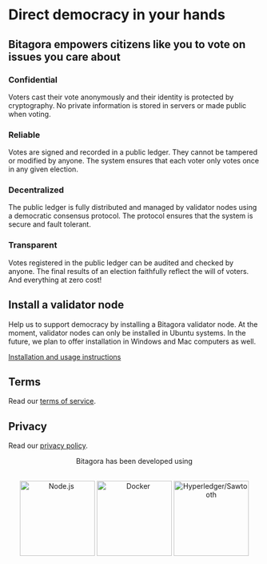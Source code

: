 # Direct democracy in your hands

## Bitagora empowers citizens like you to vote on issues you care about
### Confidential
Voters cast their vote anonymously and their identity is protected by cryptography. No private information is stored in servers or made public when voting.

### Reliable
Votes are signed and recorded in a public ledger. They cannot be tampered or modified by anyone. The system ensures that each voter only votes once in any given election.

### Decentralized
The public ledger is fully distributed and managed by validator nodes using a democratic consensus protocol. The protocol ensures that the system is secure and fault tolerant.

### Transparent
Votes registered in the public ledger can be audited and checked by anyone. The final results of an election faithfully reflect the will of voters. And everything at zero cost!

## Install a validator node
Help us to support democracy by installing a Bitagora validator node. At the moment, validator nodes can only be installed in Ubuntu systems. In the future, we plan to offer installation in Windows and Mac computers as well.

[Installation and usage instructions](nodes/install/validator.md)

## Terms
Read our [terms of service](static/en/terms.md).

## Privacy
Read our [privacy policy](static/en/privacy.md).



<div align="center">
  <p>Bitagora has been developed using</p>
  <br />
  <a href="https://nodejs.org/" target="_blank"><img src="https://bitagora.cc/assets/img/node-js-logo.png" width="150" alt="Node.js"></a>
  <a href="https://www.docker.com/" target="_blank"><img src="https://bitagora.cc/assets/img/docker-logo.png" width="150" alt="Docker"></a>
  <a href="https://www.hyperledger.org/projects/sawtooth" target="_blank"><img src="https://bitagora.cc/assets/img/sawtooth-logo.png" width="150" alt="Hyperledger/Sawtooth"></a>
</div>


